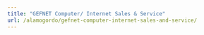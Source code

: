 ```yaml
---
title: "GEFNET Computer/ Internet Sales & Service"
url: /alamogordo/gefnet-computer-internet-sales-and-service/
---
```

